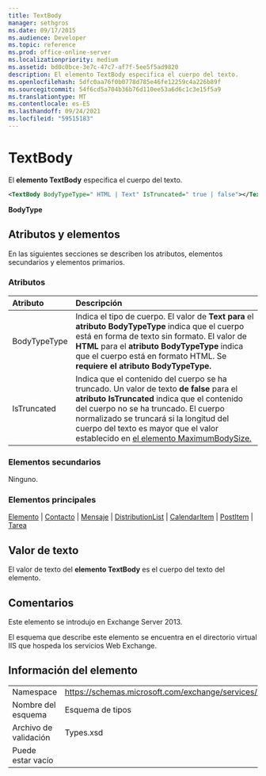 ```yaml
---
title: TextBody
manager: sethgros
ms.date: 09/17/2015
ms.audience: Developer
ms.topic: reference
ms.prod: office-online-server
ms.localizationpriority: medium
ms.assetid: bd0c0bce-3e7c-47c7-af7f-5ee5f5ad9820
description: El elemento TextBody especifica el cuerpo del texto.
ms.openlocfilehash: 5dfc0aa76f0b0778d785e46fe12259c4a226b89f
ms.sourcegitcommit: 54f6cd5a704b36b76d110ee53a6d6c1c3e15f5a9
ms.translationtype: MT
ms.contentlocale: es-ES
ms.lasthandoff: 09/24/2021
ms.locfileid: "59515183"
---
```

# <a name="textbody"></a>TextBody

El **elemento TextBody** especifica el cuerpo del texto. 
  
```XML
<TextBody BodyTypeType=" HTML | Text" IsTruncated=" true | false"></TextBody>
```

 **BodyType**
## <a name="attributes-and-elements"></a>Atributos y elementos

En las siguientes secciones se describen los atributos, elementos secundarios y elementos primarios.
  
### <a name="attributes"></a>Atributos

|**Atributo**|**Descripción**|
|:-----|:-----|
|BodyTypeType  <br/> |Indica el tipo de cuerpo. El valor de **Text para** el **atributo BodyTypeType** indica que el cuerpo está en forma de texto sin formato. El valor de **HTML** para el **atributo BodyTypeType** indica que el cuerpo está en formato HTML. Se **requiere el atributo BodyTypeType.**  <br/> |
|IsTruncated  <br/> |Indica que el contenido del cuerpo se ha truncado. Un valor de texto **de false** para el **atributo IsTruncated** indica que el contenido del cuerpo no se ha truncado. El cuerpo normalizado se truncará si la longitud del cuerpo del texto es mayor que el valor establecido en [el elemento MaximumBodySize.](maximumbodysize.md)  <br/> |
   
### <a name="child-elements"></a>Elementos secundarios

Ninguno.
  
### <a name="parent-elements"></a>Elementos principales

[Elemento](item.md)  |  [Contacto](contact.md)  |  [Mensaje](message-ex15websvcsotherref.md)  |  [DistributionList](distributionlist.md)  |  [CalendarItem](calendaritem.md)  |  [PostItem](postitem.md)  |  [Tarea](task.md)
  
## <a name="text-value"></a>Valor de texto

El valor de texto del **elemento TextBody** es el cuerpo del texto del elemento. 
  
## <a name="remarks"></a>Comentarios

Este elemento se introdujo en Exchange Server 2013.
  
El esquema que describe este elemento se encuentra en el directorio virtual IIS que hospeda los servicios Web Exchange.
  
## <a name="element-information"></a>Información del elemento

|||
|:-----|:-----|
|Namespace  <br/> |https://schemas.microsoft.com/exchange/services/2006/types  <br/> |
|Nombre del esquema  <br/> |Esquema de tipos  <br/> |
|Archivo de validación  <br/> |Types.xsd  <br/> |
|Puede estar vacío  <br/> ||
   

